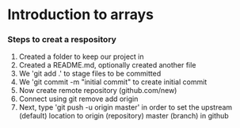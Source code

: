 # Introduction to arrays


### Steps to creat a respository

1. Created a folder to keep our project in
2. Created a README.md, optionally created another file
3. We 'git add .' to stage files to be committed
4. We 'git commit -m "initial commit" to create initial commit
5. Now create remote repository (github.com/new)
6. Connect using git remove add origin <github url>
7. Next, type 'git push -u origin master' in order to set the upstream (default) location to origin (repository) master (branch) in github
